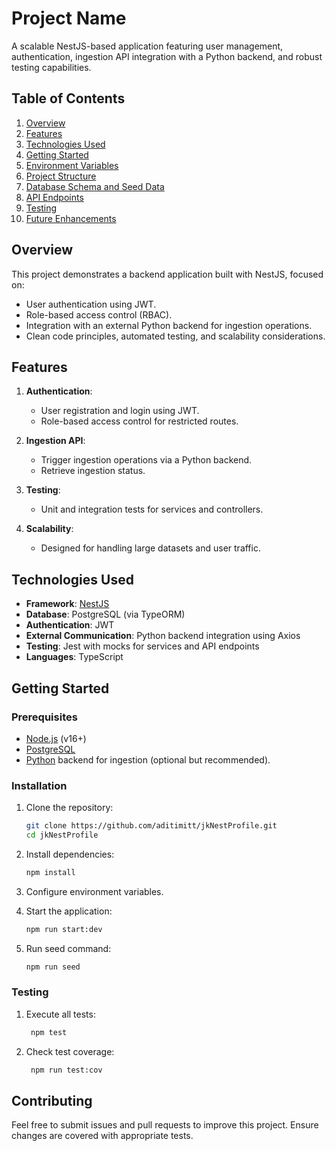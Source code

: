 # **Project Name**
A scalable NestJS-based application featuring user management, authentication, ingestion API integration with a Python backend, and robust testing capabilities.

## **Table of Contents**
1. [Overview](#overview)  
2. [Features](#features)  
3. [Technologies Used](#technologies-used)  
4. [Getting Started](#getting-started)  
5. [Environment Variables](#environment-variables)  
6. [Project Structure](#project-structure)  
7. [Database Schema and Seed Data](#database-schema-and-seed-data)  
8. [API Endpoints](#api-endpoints)  
9. [Testing](#testing)  
10. [Future Enhancements](#future-enhancements)

## **Overview**
This project demonstrates a backend application built with NestJS, focused on:
- User authentication using JWT.
- Role-based access control (RBAC).
- Integration with an external Python backend for ingestion operations.
- Clean code principles, automated testing, and scalability considerations.

## **Features**
1. **Authentication**:  
   - User registration and login using JWT.
   - Role-based access control for restricted routes.

2. **Ingestion API**:  
   - Trigger ingestion operations via a Python backend.
   - Retrieve ingestion status.

3. **Testing**:  
   - Unit and integration tests for services and controllers.

4. **Scalability**:  
   - Designed for handling large datasets and user traffic. 

## **Technologies Used**
- **Framework**: [NestJS](https://nestjs.com/)  
- **Database**: PostgreSQL (via TypeORM)  
- **Authentication**: JWT  
- **External Communication**: Python backend integration using Axios  
- **Testing**: Jest with mocks for services and API endpoints  
- **Languages**: TypeScript  

## **Getting Started**

### **Prerequisites**
- [Node.js](https://nodejs.org/) (v16+)
- [PostgreSQL](https://www.postgresql.org/)  
- [Python](https://www.python.org/) backend for ingestion (optional but recommended).

### **Installation**
1. Clone the repository:  
   ```bash
   git clone https://github.com/aditimitt/jkNestProfile.git
   cd jkNestProfile
   ```

2. Install dependencies:
    ```bash
    npm install
    ```

3. Configure environment variables.

4. Start the application:
    ```bash
    npm run start:dev
    ```

5. Run seed command:
    ```bash
    npm run seed
    ```

### **Testing**
1. Execute all tests:

   ```bash
    npm test
    ```

2. Check test coverage:
   ```bash
    npm run test:cov
    ```

## **Contributing**
Feel free to submit issues and pull requests to improve this project. Ensure changes are covered with appropriate tests.
